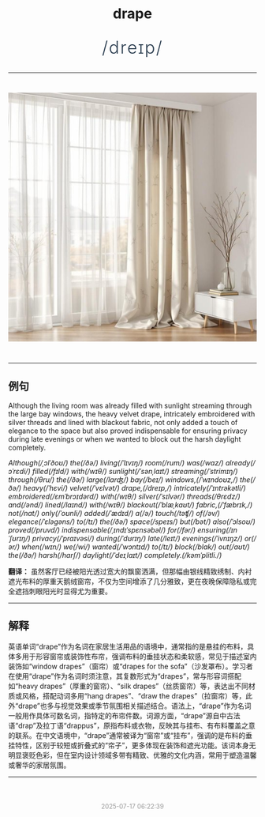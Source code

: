 <div align="center">

# drape

<div style="margin: 30px 0;">
<h1 style="font-size: 2.5em; font-weight: 300; letter-spacing: 2px; margin: 0; color: #2c3e50;">
/dreɪp/
</h1>
</div>

</div>

---

<div align="center" style="margin: 40px 0;">

![drape](images/drape.png)

</div>

---

## 例句

Although the living room was already filled with sunlight streaming through the large bay windows, the heavy velvet drape, intricately embroidered with silver threads and lined with blackout fabric, not only added a touch of elegance to the space but also proved indispensable for ensuring privacy during late evenings or when we wanted to block out the harsh daylight completely.

*Although(/ˌɔlˈðoʊ/) the(/ðə/) living(/ˈlɪvɪŋ/) room(/rum/) was(/wɑz/) already(/ɔˈrɛdi/) filled(/fɪld/) with(/wɪθ/) sunlight(/ˈsənˌlaɪt/) streaming(/ˈstrimɪŋ/) through(/θru/) the(/ðə/) large(/lɑrʤ/) bay(/beɪ/) windows,(/ˈwɪndoʊz,/) the(/ðə/) heavy(/ˈhɛvi/) velvet(/ˈvɛlvət/) drape,(/dreɪp,/) intricately(/ˈɪntrəkətli/) embroidered(/ɛmˈbrɔɪdərd/) with(/wɪθ/) silver(/ˈsɪlvər/) threads(/θrɛdz/) and(/ənd/) lined(/laɪnd/) with(/wɪθ/) blackout(/ˈblæˌkaʊt/) fabric,(/ˈfæbrɪk,/) not(/nɑt/) only(/ˈoʊnli/) added(/ˈædɪd/) a(/ə/) touch(/təʧ/) of(/əv/) elegance(/ˈɛləgəns/) to(/tɪ/) the(/ðə/) space(/speɪs/) but(/bət/) also(/ˈɔlsoʊ/) proved(/pruvd/) indispensable(/ˌɪndɪˈspɛnsəbəl/) for(/fər/) ensuring(/ɪnˈʃʊrɪŋ/) privacy(/ˈpraɪvəsi/) during(/ˈdʊrɪŋ/) late(/leɪt/) evenings(/ˈivnɪŋz/) or(/ər/) when(/wɪn/) we(/wi/) wanted(/ˈwɔntɪd/) to(/tɪ/) block(/blɑk/) out(/aʊt/) the(/ðə/) harsh(/hɑrʃ/) daylight(/ˈdeɪˌlaɪt/) completely.(/kəmˈplitli./)*

**翻译：** 虽然客厅已经被阳光透过宽大的飘窗洒满，但那幅由银线精致绣制、内衬遮光布料的厚重天鹅绒窗帘，不仅为空间增添了几分雅致，更在夜晚保障隐私或完全遮挡刺眼阳光时显得尤为重要。

---

## 解释

英语单词“drape”作为名词在家居生活用品的语境中，通常指的是悬挂的布料，具体多用于形容窗帘或装饰性布帘，强调布料的垂挂状态和柔软感，常见于描述室内装饰如“window drapes”（窗帘）或“drapes for the sofa”（沙发罩布）。学习者在使用“drape”作为名词时须注意，其复数形式为“drapes”，常与形容词搭配如“heavy drapes”（厚重的窗帘）、“silk drapes”（丝质窗帘）等，表达出不同材质或风格，搭配动词多用“hang drapes”、“draw the drapes”（拉窗帘）等，此外“drape”也多与视觉效果或季节氛围相关描述结合。语法上，“drape”作为名词一般用作具体可数名词，指特定的布帘件数。词源方面，“drape”源自中古法语“drap”及拉丁语“drappus”，原指布料或衣物，反映其与挂布、有布料覆盖之意的联系。在中文语境中，“drape”通常被译为“窗帘”或“挂布”，强调的是布料的垂挂特性，区别于较短或折叠式的“帘子”，更多体现在装饰和遮光功能。该词本身无明显褒贬色彩，但在室内设计领域多带有精致、优雅的文化内涵，常用于塑造温馨或奢华的家居氛围。


---

<div align="center" style="margin-top: 50px;">
<small style="color: #999; font-size: 0.9em;">2025-07-17 06:22:39</small>
</div>
